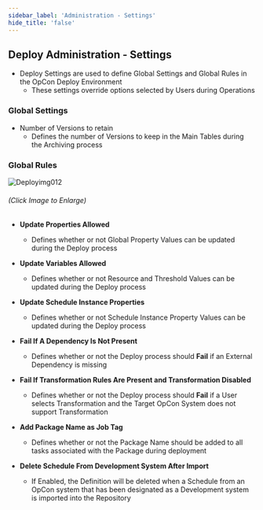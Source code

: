 ```yaml
---
sidebar_label: 'Administration - Settings'
hide_title: 'false'
---
```


## Deploy Administration - Settings

* Deploy Settings are used to define Global Settings and Global Rules in the OpCon Deploy Environment
    - These settings override options selected by Users during Operations

### Global Settings

* Number of Versions to retain
    - Defines the number of Versions to keep in the Main Tables during the Archiving process

### Global Rules

![Deployimg012](/imgdeploy/Deployimg012.png)

###### (Click Image to Enlarge)

* **Update Properties Allowed**
    - Defines whether or not Global Property Values can be updated during the Deploy process

* **Update Variables Allowed**
    - Defines whether or not Resource and Threshold Values can be updated during the Deploy process

* **Update Schedule Instance Properties**
    - Defines whether or not Schedule Instance Property Values can be updated during the Deploy process

* **Fail If A Dependency Is Not Present**
    - Defines whether or not the Deploy process should **Fail** if an External Dependency is missing

* **Fail If Transformation Rules Are Present and Transformation Disabled**
    - Defines whether or not the Deploy process should **Fail** if a User selects Transformation and the Target OpCon System does not support Transformation

* **Add Package Name as Job Tag**
    - Defines whether or not the Package Name should be added to all tasks associated with the Package during deployment

* **Delete Schedule From Development System After Import**
    - If Enabled, the Definition will be deleted when a Schedule from an OpCon system that has been designated as a Development system is imported into the Repository

